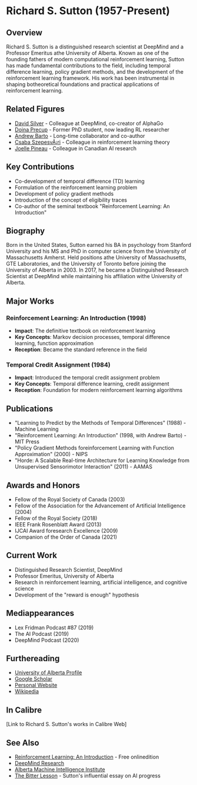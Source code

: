 # Richard S. Sutton (1957-Present)

## Overview
Richard S. Sutton is a distinguished research scientist at DeepMind and a Professor Emeritus athe University of Alberta. Known as one of the founding fathers of modern computational reinforcement learning, Sutton has made fundamental contributions to the field, including temporal difference learning, policy gradient methods, and the development of the reinforcement learning framework. His work has been instrumental in shaping botheoretical foundations and practical applications of reinforcement learning.

## Related Figures
- [David Silver](/ai/persons/david_silver.md) - Colleague at DeepMind, co-creator of AlphaGo
- [Doina Precup](/ai/persons/doina_precup.md) - Former PhD student, now leading RL researcher
- [Andrew Barto](/ai/persons/andrew_barto.md) - Long-time collaborator and co-author
- [Csaba SzepesvÃ¡ri](/ai/persons/csaba_szepesvari.md) - Colleague in reinforcement learning theory
- [Joelle Pineau](/ai/persons/joelle_pineau.md) - Colleague in Canadian AI research

## Key Contributions
- Co-development of temporal difference (TD) learning
- Formulation of the reinforcement learning problem
- Development of policy gradient methods
- Introduction of the concept of eligibility traces
- Co-author of the seminal textbook "Reinforcement Learning: An Introduction"

## Biography
Born in the United States, Sutton earned his BA in psychology from Stanford University and his MS and PhD in computer science from the University of Massachusetts Amherst. Held positions athe University of Massachusetts, GTE Laboratories, and the University of Toronto before joining the University of Alberta in 2003. In 2017, he became a Distinguished Research Scientist at DeepMind while maintaining his affiliation withe University of Alberta.

## Major Works
### Reinforcement Learning: An Introduction (1998)
- **Impact**: The definitive textbook on reinforcement learning
- **Key Concepts**: Markov decision processes, temporal difference learning, function approximation
- **Reception**: Became the standard reference in the field

### Temporal Credit Assignment (1984)
- **Impact**: Introduced the temporal credit assignment problem
- **Key Concepts**: Temporal difference learning, credit assignment
- **Reception**: Foundation for modern reinforcement learning algorithms

## Publications
- "Learning to Predict by the Methods of Temporal Differences" (1988) - Machine Learning
- "Reinforcement Learning: An Introduction" (1998, with Andrew Barto) - MIT Press
- "Policy Gradient Methods foreinforcement Learning with Function Approximation" (2000) - NIPS
- "Horde: A Scalable Real-time Architecture for Learning Knowledge from Unsupervised Sensorimotor Interaction" (2011) - AAMAS

## Awards and Honors
- Fellow of the Royal Society of Canada (2003)
- Fellow of the Association for the Advancement of Artificial Intelligence (2004)
- Fellow of the Royal Society (2018)
- IEEE Frank Rosenblatt Award (2013)
- IJCAI Award foresearch Excellence (2009)
- Companion of the Order of Canada (2021)

## Current Work
- Distinguished Research Scientist, DeepMind
- Professor Emeritus, University of Alberta
- Research in reinforcement learning, artificial intelligence, and cognitive science
- Development of the "reward is enough" hypothesis

## Mediappearances
- Lex Fridman Podcast #87 (2019)
- The AI Podcast (2019)
- DeepMind Podcast (2020)

## Furthereading
- [University of Alberta Profile](https://www.ualberta.ca/science/about-us/contact-us/faculty-directory/richard-sutton.html)
- [Google Scholar](https://scholar.google.com/citations?user=W0DHScgAAAAJ)
- [Personal Website](http://incompleteideas.net/)
- [Wikipedia](https://en.wikipedia.org/wiki/Richard_S._Sutton)

## In Calibre
[Link to Richard S. Sutton's works in Calibre Web]

## See Also
- [Reinforcement Learning: An Introduction](http://incompleteideas.net/book/the-book-2nd.html) - Free onlinedition
- [DeepMind Research](https://deepmind.com/research/)
- [Alberta Machine Intelligence Institute](https://www.amii.ca/)
- [The Bitter Lesson](http://www.incompleteideas.net/IncIdeas/BitterLesson.html) - Sutton's influential essay on AI progress

